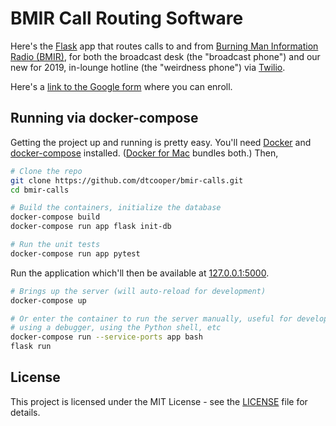 # BMIR Call Routing Software

Here's the [Flask](https://palletsprojects.com/p/flask/) app that routes calls
to and from [Burning Man Information Radio (BMIR)](https://bmir.org), for both
the broadcast desk (the "broadcast phone") and our new for 2019, in-lounge
hotline (the "weirdness phone") via
[Twilio](https://www.twilio.com/).

Here's a [link to the Google form](https://calls.bmir.org/) where you can enroll.

## Running via docker-compose

Getting the project up and running is pretty easy. You'll need
[Docker](https://www.docker.com/) and
[docker-compose](https://docs.docker.com/compose/) installed.
([Docker for Mac](https://docs.docker.com/docker-for-mac/install/) bundles
both.) Then,

```bash
# Clone the repo
git clone https://github.com/dtcooper/bmir-calls.git
cd bmir-calls

# Build the containers, initialize the database
docker-compose build
docker-compose run app flask init-db

# Run the unit tests
docker-compose run app pytest
```

Run the application which'll then be available at
[127.0.0.1:5000](http://127.0.0.1:5000/).

```bash
# Brings up the server (will auto-reload for development)
docker-compose up

# Or enter the container to run the server manually, useful for development,
# using a debugger, using the Python shell, etc
docker-compose run --service-ports app bash
flask run
```

## License

This project is licensed under the MIT License - see the [LICENSE](LICENSE) file
for details.
